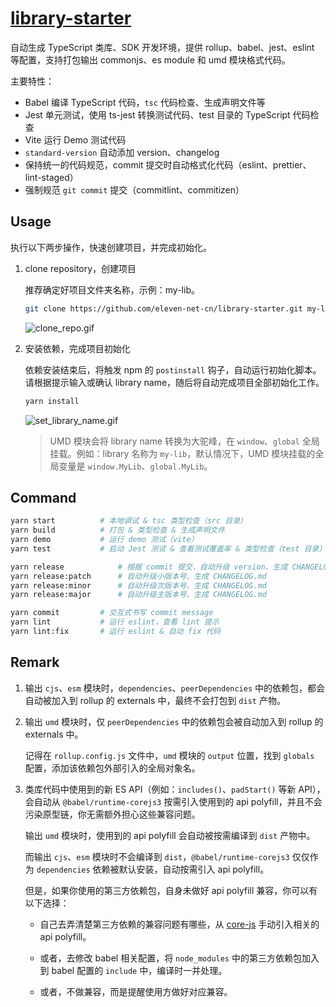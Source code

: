 # [library-starter](https://github.com/eleven-net-cn/library-starter)

自动生成 TypeScript 类库、SDK 开发环境，提供 rollup、babel、jest、eslint 等配置，支持打包输出 commonjs、es module 和 umd 模块格式代码。

主要特性：

- Babel 编译 TypeScript 代码，`tsc` 代码检查、生成声明文件等
- Jest 单元测试，使用 ts-jest 转换测试代码、test 目录的 TypeScript 代码检查
- Vite 运行 Demo 测试代码
- `standard-version` 自动添加 version、changelog
- 保持统一的代码规范，commit 提交时自动格式化代码（eslint、prettier、lint-staged）
- 强制规范 `git commit` 提交（commitlint、commitizen）

## Usage

执行以下两步操作，快速创建项目，并完成初始化。

1. clone repository，创建项目

    推荐确定好项目文件夹名称，示例：my-lib。

    ```zsh
    git clone https://github.com/eleven-net-cn/library-starter.git my-lib
    ```

    ![clone_repo.gif](https://static.eleven.net.cn/images/library/clone_repo.gif)

2. 安装依赖，完成项目初始化

    依赖安装结束后，将触发 npm 的 `postinstall` 钩子，自动运行初始化脚本。请根据提示输入或确认 library name，随后将自动完成项目全部初始化工作。

    ```zsh
    yarn install
    ```

    ![set_library_name.gif](https://static.eleven.net.cn/images/library/install_init.gif?v=1619061818612)


    > UMD 模块会将 library name 转换为大驼峰，在 `window`、`global` 全局挂载。例如：library 名称为 `my-lib`，默认情况下，UMD 模块挂载的全局变量是 `window.MyLib`、`global.MyLib`。

## Command

```sh
yarn start          # 本地调试 & tsc 类型检查（src 目录）
yarn build          # 打包 & 类型检查 & 生成声明文件
yarn demo           # 运行 demo 测试（vite）
yarn test           # 启动 Jest 测试 & 查看测试覆盖率 & 类型检查（test 目录）

yarn release            # 根据 commit 提交，自动升级 version、生成 CHANGELOG.md
yarn release:patch      # 自动升级小版本号、生成 CHANGELOG.md
yarn release:minor      # 自动升级次版本号、生成 CHANGELOG.md
yarn release:major      # 自动升级主版本号、生成 CHANGELOG.md

yarn commit         # 交互式书写 commit message
yarn lint           # 运行 eslint，查看 lint 提示
yarn lint:fix       # 运行 eslint & 自动 fix 代码
```

## Remark

1. 输出 `cjs`、`esm` 模块时，`dependencies`、`peerDependencies` 中的依赖包，都会自动被加入到 rollup 的 externals 中，最终不会打包到 `dist` 产物。

2. 输出 `umd` 模块时，仅 `peerDependencies` 中的依赖包会被自动加入到 rollup 的 externals 中。

   记得在 `rollup.config.js` 文件中，`umd` 模块的 `output` 位置，找到 `globals` 配置，添加该依赖包外部引入的全局对象名。

3. 类库代码中使用到的新 ES API（例如：`includes()`、`padStart()` 等新 API），会自动从 `@babel/runtime-corejs3` 按需引入使用到的 api polyfill，并且不会污染原型链，你无需额外担心这些兼容问题。

   输出 `umd` 模块时，使用到的 api polyfill 会自动被按需编译到 `dist` 产物中。

   而输出 `cjs`、`esm` 模块时不会编译到 `dist`，`@babel/runtime-corejs3` 仅仅作为 `dependencies` 依赖被默认安装，自动按需引入 api polyfill。

   但是，如果你使用的第三方依赖包，自身未做好 api polyfill 兼容，你可以有以下选择：
   
     - 自己去弄清楚第三方依赖的兼容问题有哪些，从 [core-js](https://github.com/zloirock/core-js) 手动引入相关的 api polyfill。
     
     - 或者，去修改 babel 相关配置，将 `node_modules` 中的第三方依赖包加入到 babel 配置的 `include` 中，编译时一并处理。

     - 或者，不做兼容，而是提醒使用方做好对应兼容。

